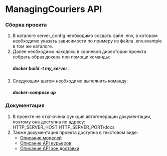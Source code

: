 # ManagingCouriers API #

### Сборка проекта ###

1. В каталоге server_config необходимо создать файл .env, в котором необходимо указать зависимости по примеру из файла 
   .env.example в том же каталоге.
2. Далее необходимо находясь в корневой директории проекта собрать образ докера при помощи команды:
   ##### docker build -t my_server . 
3. Следующим шагом необходимо выполнить команду:
   ##### docker-compose up

### Документация

1. В проекте не отключена функция автогенерации документации, поэтому она доступна по адресу:
      HTTP_SERVER_HOST:HTTP_SERVER_PORT/docs
2. Также документация проекта доступна в текстовом виде:
   * [Описание моделей](docs/models.md)
   * [Описание API курьеров](docs/couriers_routes.md)
   * [Описание API зон доставки](docs/zones_routes.md)
